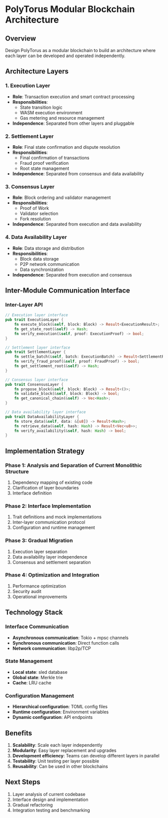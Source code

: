 # PolyTorus Modular Blockchain Architecture

## Overview
Design PolyTorus as a modular blockchain to build an architecture where each layer can be developed and operated independently.

## Architecture Layers

### 1. Execution Layer
- **Role**: Transaction execution and smart contract processing
- **Responsibilities**: 
  - State transition logic
  - WASM execution environment
  - Gas metering and resource management
- **Independence**: Separated from other layers and pluggable

### 2. Settlement Layer
- **Role**: Final state confirmation and dispute resolution
- **Responsibilities**:
  - Final confirmation of transactions
  - Fraud proof verification
  - Root state management
- **Independence**: Separated from consensus and data availability

### 3. Consensus Layer
- **Role**: Block ordering and validator management
- **Responsibilities**:
  - Proof of Work
  - Validator selection
  - Fork resolution
- **Independence**: Separated from execution and data availability

### 4. Data Availability Layer
- **Role**: Data storage and distribution
- **Responsibilities**:
  - Block data storage
  - P2P network communication
  - Data synchronization
- **Independence**: Separated from execution and consensus

## Inter-Module Communication Interface

### Inter-Layer API
```rust
// Execution layer interface
pub trait ExecutionLayer {
    fn execute_block(&self, block: Block) -> Result<ExecutionResult>;
    fn get_state_root(&self) -> Hash;
    fn verify_execution(&self, proof: ExecutionProof) -> bool;
}

// Settlement layer interface
pub trait SettlementLayer {
    fn settle_batch(&self, batch: ExecutionBatch) -> Result<SettlementResult>;
    fn verify_fraud_proof(&self, proof: FraudProof) -> bool;
    fn get_settlement_root(&self) -> Hash;
}

// Consensus layer interface
pub trait ConsensusLayer {
    fn propose_block(&self, block: Block) -> Result<()>;
    fn validate_block(&self, block: Block) -> bool;
    fn get_canonical_chain(&self) -> Vec<Hash>;
}

// Data availability layer interface
pub trait DataAvailabilityLayer {
    fn store_data(&self, data: &[u8]) -> Result<Hash>;
    fn retrieve_data(&self, hash: Hash) -> Result<Vec<u8>>;
    fn verify_availability(&self, hash: Hash) -> bool;
}
```

## Implementation Strategy

### Phase 1: Analysis and Separation of Current Monolithic Structure
1. Dependency mapping of existing code
2. Clarification of layer boundaries
3. Interface definition

### Phase 2: Interface Implementation
1. Trait definitions and mock implementations
2. Inter-layer communication protocol
3. Configuration and runtime management

### Phase 3: Gradual Migration
1. Execution layer separation
2. Data availability layer independence
3. Consensus and settlement separation

### Phase 4: Optimization and Integration
1. Performance optimization
2. Security audit
3. Operational improvements

## Technology Stack

### Interface Communication
- **Asynchronous communication**: Tokio + mpsc channels
- **Synchronous communication**: Direct function calls
- **Network communication**: libp2p/TCP

### State Management
- **Local state**: sled database
- **Global state**: Merkle trie
- **Cache**: LRU cache

### Configuration Management
- **Hierarchical configuration**: TOML config files
- **Runtime configuration**: Environment variables
- **Dynamic configuration**: API endpoints

## Benefits

1. **Scalability**: Scale each layer independently
2. **Modularity**: Easy layer replacement and upgrades
3. **Development efficiency**: Teams can develop different layers in parallel
4. **Testability**: Unit testing per layer possible
5. **Reusability**: Can be used in other blockchains

## Next Steps

1. Layer analysis of current codebase
2. Interface design and implementation
3. Gradual refactoring
4. Integration testing and benchmarking
